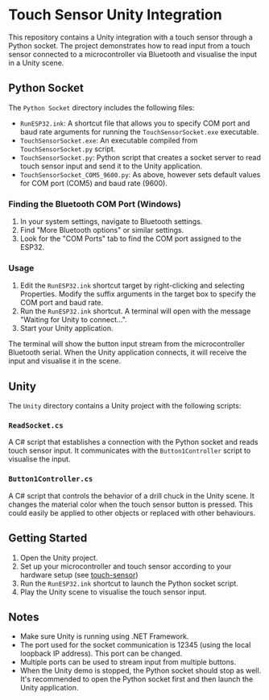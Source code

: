 # Touch Sensor Unity Integration

This repository contains a Unity integration with a touch sensor through a Python socket. The project demonstrates how to read input from a touch sensor connected to a microcontroller via Bluetooth and visualise the input in a Unity scene.

## Python Socket

The `Python Socket` directory includes the following files:

- `RunESP32.ink`: A shortcut file that allows you to specify COM port and baud rate arguments for running the `TouchSensorSocket.exe` executable.
- `TouchSensorSocket.exe`: An executable compiled from `TouchSensorSocket.py` script.
- `TouchSensorSocket.py`: Python script that creates a socket server to read touch sensor input and send it to the Unity application.
- `TouchSensorSocket_COM5_9600.py`: As above, however sets default values for COM port (COM5) and baud rate (9600).

### Finding the Bluetooth COM Port (Windows)

1. In your system settings, navigate to Bluetooth settings.
2. Find "More Bluetooth options" or similar settings.
3. Look for the "COM Ports" tab to find the COM port assigned to the ESP32.

### Usage

1. Edit the `RunESP32.ink` shortcut target by right-clicking and selecting Properties. Modify the suffix arguments in the target box to specify the COM port and baud rate.
2. Run the `RunESP32.ink` shortcut. A terminal will open with the message "Waiting for Unity to connect...".
3. Start your Unity application.

The terminal will show the button input stream from the microcontroller Bluetooth serial. When the Unity application connects, it will receive the input and visualise it in the scene.

## Unity

The `Unity` directory contains a Unity project with the following scripts:

### `ReadSocket.cs`

A C# script that establishes a connection with the Python socket and reads touch sensor input. It communicates with the `Button1Controller` script to visualise the input.

### `Button1Controller.cs`

A C# script that controls the behavior of a drill chuck in the Unity scene. It changes the material color when the touch sensor button is pressed. This could easily be applied to other objects or replaced with other behaviours.

## Getting Started

1. Open the Unity project.
2. Set up your microcontroller and touch sensor according to your hardware setup (see [touch-sensor](https://github.com/mikewharton/touch-sensor))
3. Run the `RunESP32.ink` shortcut to launch the Python socket script.
4. Play the Unity scene to visualise the touch sensor input.

## Notes

- Make sure Unity is running using .NET Framework.
- The port used for the socket communication is 12345 (using the local loopback IP address). This port can be changed.
- Multiple ports can be used to stream input from multiple buttons.
- When the Unity demo is stopped, the Python socket should stop as well. It's recommended to open the Python socket first and then launch the Unity application.
